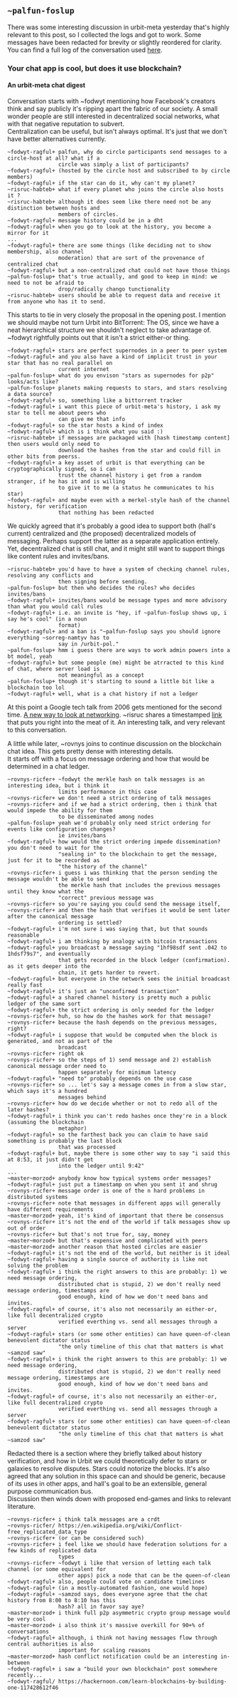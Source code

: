 ## `~palfun-foslup`
There was some interesting discussion in urbit-meta yesterday that's highly relevant to this post, so I collected the logs and got to work. Some messages have been redacted for brevity or slightly reordered for clarity. You can find a full log of the conversation used [here](https://pastebin.com/9eNLSkrQ).

### Your chat app is cool, but does it use blockchain?

#### An urbit-meta chat digest

Conversation starts with ~fodwyt mentioning how Facebook's creators think and say publicly it's ripping apart the fabric of our society. A small wonder people are still interested in decentralized social networks, what with that negative reputation to subvert.  
Centralization can be useful, but isn't always optimal. It's just that we don't have better alternatives currently.

```
~fodwyt-ragful+ palfun, why do circle participants send messages to a circle-host at all? what if a
                circle was simply a list of participants?
~fodwyt-ragful+ (hosted by the circle host and subscribed to by circle members)
~fodwyt-ragful+ if the star can do it, why can't my planet?
~risruc-habteb+ what if every planet who joins the circle also hosts it ?
~risruc-habteb+ although it does seem like there need not be any distinction between hosts and
                members of circles.
~fodwyt-ragful+ message history could be in a dht
~fodwyt-ragful+ when you go to look at the history, you become a mirror for it  
...
~fodwyt-ragful+ there are some things (like deciding not to show membership, also channel
                moderation) that are sort of the provenance of centralized chat
~fodwyt-ragful+ but a non-centralized chat could not have those things
~palfun-foslup+ that's true actually, and good to keep in mind: we need to not be afraid to
                drop/radically chango tunctionality
~risruc-habteb+ users should be able to request data and receive it from anyone who has it to send.  
```

This starts to tie in very closely the proposal in the opening post. I mention we should maybe not turn Urbit into BitTorrent: The OS, since we have a neat hierarchical structure we shouldn't neglect to take advantage of.
~fodwyt rightfully points out that it isn't a strict either-or thing.

```
~fodwyt-ragful+ stars are perfect supernodes in a peer to peer system
~fodwyt-ragful+ and you also have a kind of implicit trust in your star that has no real parallel on
                current internet
~palfun-foslup+ what do you envison "stars as supernodes for p2p" looks/acts like?
~palfun-foslup+ planets making requests to stars, and stars resolving a data source?
~fodwyt-ragful+ so, something like a bittorrent tracker
~fodwyt-ragful+ i want this piece of urbit-meta's history, i ask my star to tell me about peers who
                can give me that info
~fodwyt-ragful+ so the star hosts a kind of index
~fodwyt-ragful+ which is i think what you said :)
~risruc-habteb+ if messages are packaged with [hash timestamp content] then users would only need to
                download the hashes from the star and could fill in other bits from peerss.
~fodwyt-ragful+ a key asset of urbit is that everything can be cryptographically signed, so i can
                trust the channel history i get from a random stranger, if he has it and is willing
                to give it to me (a status he communicates to his star)
~fodwyt-ragful+ and maybe even with a merkel-style hash of the channel history, for verification
                that nothing has been redacted
```

We quickly agreed that it's probably a good idea to support both (hall's current) centralized and (the proposed) decentralized models of messaging. Perhaps support the latter as a separate application entirely.  
Yet, decentralized chat is still chat, and it might still want to support things like content rules and invites/bans. 

```
~risruc-habteb+ you'd have to have a system of checking channel rules, resolving any conflicts and
                then signing before sending.
~palfun-foslup+ but then who decides the rules? who decides invites/bans
~fodwyt-ragful+ invites/bans would be message types and more advisory than what you would call rules
~fodwyt-ragful+ i.e. an invite is "hey, if ~palfun-foslup shows up, i say he's cool" (in a noun
                format)
~fodwyt-ragful+ and a ban is "~palfun-foslup says you should ignore everything ~sorreg-namtyv has to
                say in /urbit-pol."
~palfun-foslup+ hmm i guess there are ways to work admin powers into a bt model, yeah
~fodwyt-ragful+ but some people (me) might be atrracted to this kind of chat, where server load is
                not meaningful as a concept
~palfun-foslup+ though it's starting to sound a little bit like a blockchain too lol
~fodwyt-ragful+ well, what is a chat history if not a ledger
```

At this point a Google tech talk from 2006 gets mentioned for the second time. [A new way to look at networking](https://www.youtube.com/watch?v=oCZMoY3q2uM). ~risruc shares a timestamped [link](https://youtu.be/oCZMoY3q2uM?t=2562) that puts you right into the meat of it. An interesting talk, and very relevant to this conversation.

A little while later, ~rovnys joins to continue discussion on the blockchain chat idea. This gets pretty dense with interesting details.  
It starts off with a focus on message ordering and how that would be determined in a chat ledger.

```
~rovnys-ricfer+ ~fodwyt the merkle hash on talk messages is an interesting idea, but i think it
                limits performance in this case
~rovnys-ricfer+ we don't need a strict ordering of talk messages
~rovnys-ricfer+ and if we had a strict ordering, then i think that would impede the ability for them
                to be disseminated among nodes
~palfun-foslup+ yeah we'd probably only need strict ordering for events like configuration changes?
                ie invites/bans
~fodwyt-ragful+ how would the strict ordering impede dissemination? you don't need to wait for the
                "sealing in" to the blockchain to get the message, just for it to be recorded as
                "the history of the channel"
~rovnys-ricfer+ i guess i was thinking that the person sending the message wouldn't be able to send
                the merkle hash that includes the previous messages until they know what the
                "correct" previous message was
~rovnys-ricfer+ so you're saying you could send the message itself,
~rovnys-ricfer+ and then the hash that verifies it would be sent later after the canonical message
                ordering is settled?
~fodwyt-ragful+ i'm not sure i was saying that, but that sounds reasonable
~fodwyt-ragful+ i am thinking by analogy with bitcoin transactions
~fodwyt-ragful+ you broadcast a message saying "1hf98sdf sent .042 to 1hdsf79s7", and eventually
                that gets recorded in the block ledger (confirmation). as it gets deeper into the
                chain, it gets harder to revert.
~fodwyt-ragful+ but everyone in the network sees the initial broadcast really fast
~fodwyt-ragful+ it's just an "unconfirmed transaction"
~fodwyt-ragful+ a shared channel history is pretty much a public ledger of the same sort
~fodwyt-ragful+ the strict ordering is only needed for the ledger
~rovnys-ricfer+ huh, so how do the hashes work for that message?
~rovnys-ricfer+ because the hash depends on the previous messages, right?
~fodwyt-ragful+ i suppose that would be computed when the block is generated, and not as part of the
                broadcast
~rovnys-ricfer+ right ok
~rovnys-ricfer+ so the steps of 1) send message and 2) establish canonical message order need to
                happen separately for minimum latency
~fodwyt-ragful+ "need to" probably depends on the use case
~rovnys-ricfer+ so ... let's say a message comes in from a slow star, which says it's a hundred
                messages behind
~rovnys-ricfer+ how do we decide whether or not to redo all of the later hashes?
~fodwyt-ragful+ i think you can't redo hashes once they're in a block (assuming the blockchain
                metaphor)
~fodwyt-ragful+ so the farthest back you can claim to have said something is probably the last block
                that was processed
~fodwyt-ragful+ but, maybe there is some other way to say "i said this at 8:53, it just didn't get
                into the ledger until 9:42"
...
~master~morzod+ anybody know how typical systems order messages?
~fodwyt-ragful+ just put a timestamp on when you sent it and shrug
~rovnys-ricfer+ message order is one of the n hard problems in distributed systems
~rovnys-ricfer+ note that messages in different apps will generally have different requirements
~master~morzod+ yeah, it's kind of important that there be consensus
~rovnys-ricfer+ it's not the end of the world if talk messages show up out of order
~rovnys-ricfer+ but that's not true for, say, money
~master~morzod+ but that's expensive and complicated with peers
~master~morzod+ another reason that hosted circles are easier
~fodwyt-ragful+ it's not the end of the world, but neither is it ideal
~fodwyt-ragful+ having a single source of authority is like not solving the problem
~fodwyt-ragful+ i think the right answers to this are probably: 1) we need message ordering,
                distributed chat is stupid, 2) we don't really need message ordering, timestamps are
                good enough, kind of how we don't need bans and invites.
~fodwyt-ragful+ of course, it's also not necessarily an either-or, like full decentralized crypto
                verified everthing vs. send all messages through a server
~fodwyt-ragful+ stars (or some other entities) can have queen-of-clean benevolent dictator status
                "the only timeline of this chat that matters is what ~samzod saw"
~fodwyt-ragful+ i think the right answers to this are probably: 1) we need message ordering,
                distributed chat is stupid, 2) we don't really need message ordering, timestamps are
                good enough, kind of how we don't need bans and invites.
~fodwyt-ragful+ of course, it's also not necessarily an either-or, like full decentralized crypto
                verified everthing vs. send all messages through a server
~fodwyt-ragful+ stars (or some other entities) can have queen-of-clean benevolent dictator status
                "the only timeline of this chat that matters is what ~samzod saw"
```

Redacted there is a section where they briefly talked about history verification, and how in Urbit we could theoretically defer to stars or galaxies to resolve disputes. Stars could notorize the blocks. It's also agreed that any solution in this space can and should be generic, because of its uses in other apps, and hall's goal to be an extensible, general purpose communication bus.  
Discussion then winds down with proposed end-games and links to relevant literature.

```
~rovnys-ricfer+ i think talk messages are a crdt
~rovnys-ricfer/ https://en.wikipedia.org/wiki/Conflict-free_replicated_data_type
~rovnys-ricfer+ (or can be considered such)
~rovnys-ricfer+ i feel like we should have federation solutions for a few kinds of replicated data
                types
~rovnys-ricfer+ ~fodwyt i like that version of letting each talk channel (or some equivalent for
                other apps) pick a node that can be the queen-of-clean
~fodwyt-ragful+ also, people could vote on candidate timelines
~fodwyt-ragful+ (in a mostly-automated fashion, one would hope)
~fodwyt-ragful+ ~samzod says, does everyone agree that the chat history from 8:00 to 8:10 has this
                hash? all in favor say aye?
~master~morzod+ i think full p2p asymmetric crypto group message would be very cool
~master~morzod+ i also think it's massive overkill for 90+% of conversations
~fodwyt-ragful+ although, i think not having messages flow through central authorities is also
                important for scaling reasons
~master~morzod+ hash conflict notification could be an interesting in-between
~fodwyt-ragful+ i saw a "build your own blockchain" post somewhere recently...
~fodwyt-ragful/ https://hackernoon.com/learn-blockchains-by-building-one-117428612f46
```
